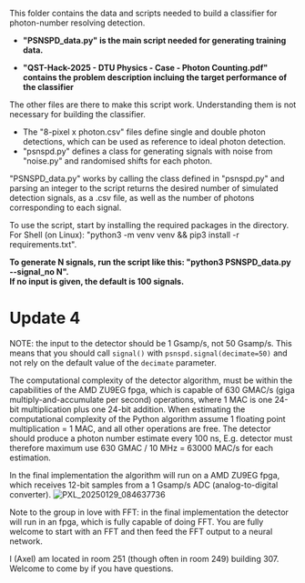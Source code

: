 This folder contains the data and scripts needed to build a classifier for photon-number resolving detection.

- **"PSNSPD_data.py" is the main script needed for generating training data.**

- **"QST-Hack-2025 - DTU Physics - Case - Photon Counting.pdf" contains the problem description incluing the target performance of the classifier**

The other files are there to make this script work. Understanding them is not necessary for building the classifier.
- The "8-pixel x photon.csv" files define single and double photon detections, which can be used as reference to ideal photon detection.
- "psnspd.py" defines a class for generating signals with noise from "noise.py" and randomised shifts for each photon. 

"PSNSPD_data.py" works by calling the class defined in "psnspd.py" and parsing an integer to the script returns the desired number of simulated detection signals, as a .csv file, as well as the number of photons corresponding to each signal. 

To use the script, start by installing the required packages in the directory.\
For Shell (on Linux): "python3 -m venv venv && pip3 install -r requirements.txt".

**To generate N signals, run the script like this: "python3 PSNSPD_data.py --signal_no N".\
If no input is given, the default is 100 signals.**

# Update 4
NOTE: the input to the detector should be 1 Gsamp/s, not 50 Gsamp/s. This means that you should call `signal()` with `psnspd.signal(decimate=50)` and not rely on the default value of the `decimate` parameter. 

The computational complexity of the detector algorithm, must be within the capabilities of the AMD ZU9EG fpga, which is capable of 630 GMAC/s (giga multiply-and-accumulate per second) operations, where 1 MAC is one 24-bit multiplication plus one 24-bit addition. When estimating the computational complexity of the Python algorithm assume 1 floating point multiplication = 1 MAC, and all other operations are free. The detector should produce a photon number estimate every 100 ns, E.g. detector must therefore maximum use 630 GMAC / 10 MHz = 63000 MAC/s for each estimation.

In the final implementation the algorithm will run on a AMD ZU9EG fpga, which receives 12-bit samples from a 1 Gsamp/s ADC (analog-to-digital converter).
![PXL_20250129_084637736](https://github.com/user-attachments/assets/087d6a9b-52a3-4f43-9b78-37dbcd2a2aa9)

Note to the group in love with FFT: in the final implementation the detector will run in an fpga, which is fully capable of doing FFT. You are fully welcome to start with an FFT and then feed the FFT output to a neural network.

I (Axel) am located in room 251 (though often in room 249) building 307. Welcome to come by if you have questions.

